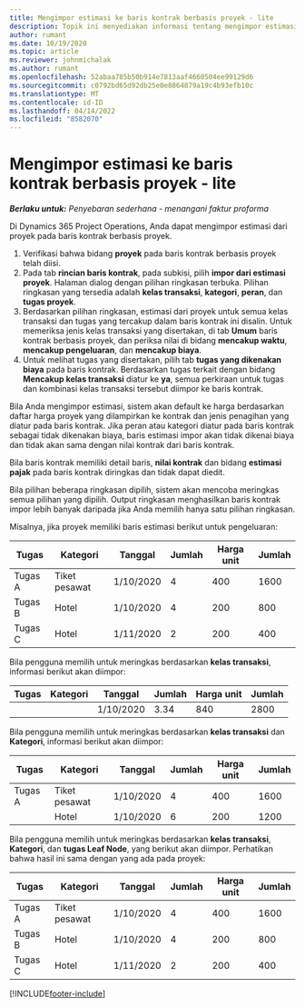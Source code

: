 ```yaml
---
title: Mengimpor estimasi ke baris kontrak berbasis proyek - lite
description: Topik ini menyediakan informasi tentang mengimpor estimasi keuangan dari proyek ke baris kontrak.
author: rumant
ms.date: 10/19/2020
ms.topic: article
ms.reviewer: johnmichalak
ms.author: rumant
ms.openlocfilehash: 52abaa785b50b914e7813aaf4660504ee99129d6
ms.sourcegitcommit: c0792bd65d92db25e0e8864879a19c4b93efb10c
ms.translationtype: MT
ms.contentlocale: id-ID
ms.lasthandoff: 04/14/2022
ms.locfileid: "8582070"
---
```

# <a name="import-an-estimate-to-a-project-based-contract-line---lite"></a>Mengimpor estimasi ke baris kontrak berbasis proyek - lite

_**Berlaku untuk:** Penyebaran sederhana - menangani faktur proforma_

Di Dynamics 365 Project Operations, Anda dapat mengimpor estimasi dari proyek pada baris kontrak berbasis proyek.

1. Verifikasi bahwa bidang **proyek** pada baris kontrak berbasis proyek telah diisi.
2. Pada tab **rincian baris kontrak**, pada subkisi, pilih **impor dari estimasi proyek**. Halaman dialog dengan pilihan ringkasan terbuka. Pilihan ringkasan yang tersedia adalah **kelas transaksi**, **kategori**, **peran**, dan **tugas proyek**.
3. Berdasarkan pilihan ringkasan, estimasi dari proyek untuk semua kelas transaksi dan tugas yang tercakup dalam baris kontrak ini disalin. Untuk memeriksa jenis kelas transaksi yang disertakan, di tab **Umum** baris kontrak berbasis proyek, dan periksa nilai di bidang **mencakup waktu**, **mencakup pengeluaran**, dan **mencakup biaya**. 
4. Untuk melihat tugas yang disertakan, pilih tab **tugas yang dikenakan biaya** pada baris kontrak. Berdasarkan tugas terkait dengan bidang **Mencakup kelas transaksi** diatur ke **ya**, semua perkiraan untuk tugas dan kombinasi kelas transaksi tersebut diimpor ke baris kontrak.

Bila Anda mengimpor estimasi, sistem akan default ke harga berdasarkan daftar harga proyek yang dilampirkan ke kontrak dan jenis penagihan yang diatur pada baris kontrak. Jika peran atau kategori diatur pada baris kontrak sebagai tidak dikenakan biaya, baris estimasi impor akan tidak dikenai biaya dan tidak akan sama dengan nilai kontrak dari baris kontrak.

Bila baris kontrak memiliki detail baris, **nilai kontrak** dan bidang **estimasi pajak** pada baris kontrak diringkas dan tidak dapat diedit.

Bila pilihan beberapa ringkasan dipilih, sistem akan mencoba meringkas semua pilihan yang dipilih. Output ringkasan menghasilkan baris kontrak impor lebih banyak daripada jika Anda memilih hanya satu pilihan ringkasan.

Misalnya, jika proyek memiliki baris estimasi berikut untuk pengeluaran:

| Tugas | Kategori | Tanggal | Jumlah | Harga unit | Jumlah |
| --- | --- | --- | --- | --- | --- |
| Tugas A | Tiket pesawat | 1/10/2020 | 4 | 400 | 1600 |
| Tugas B | Hotel | 1/10/2020 | 4 | 200 | 800 |
| Tugas C | Hotel | 1/11/2020 | 2 | 200 | 400 |

Bila pengguna memilih untuk meringkas berdasarkan **kelas transaksi**, informasi berikut akan diimpor:

| Tugas | Kategori | Tanggal | Jumlah | Harga unit | Jumlah |
| --- | --- | --- | --- | --- | --- |
| &nbsp; | &nbsp; | 1/10/2020 | 3.34 | 840 | 2800 |

Bila pengguna memilih untuk meringkas berdasarkan **kelas transaksi** dan **Kategori**, informasi berikut akan diimpor:

| Tugas | Kategori | Tanggal | Jumlah | Harga unit | Jumlah |
| --- | --- | --- | --- | --- | --- |
| Tugas A | Tiket pesawat | 1/10/2020 | 4 | 400 | 1600 |
| &nbsp;| Hotel | 1/10/2020 | 6 | 200 | 1200 |

Bila pengguna memilih untuk meringkas berdasarkan **kelas transaksi**, **Kategori**, dan **tugas Leaf Node**, yang berikut akan diimpor. Perhatikan bahwa hasil ini sama dengan yang ada pada proyek:

| Tugas | Kategori | Tanggal | Jumlah | Harga unit | Jumlah |
| --- | --- | --- | --- | --- | --- |
| Tugas A | Tiket pesawat | 1/10/2020 | 4 | 400 | 1600 |
| Tugas B | Hotel | 1/10/2020 | 4 | 200 | 800 |
| Tugas C | Hotel | 1/11/2020 | 2 | 200 | 400 |


[!INCLUDE[footer-include](../../includes/footer-banner.md)]